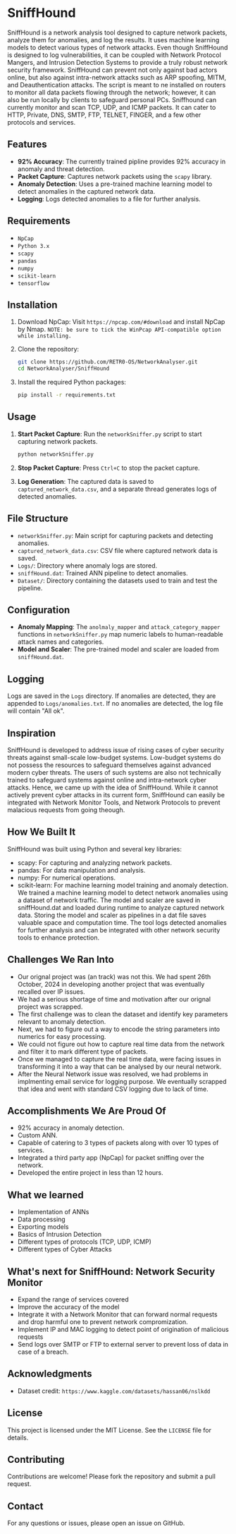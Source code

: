# SniffHound

SniffHound is a network analysis tool designed to capture network packets, analyze them for anomalies, and log the results. It uses machine learning models to detect various types of network attacks.
Even though SniffHound is designed to log vulnerabilities, it can be coupled with Network Protocol Mangers, and Intrusion Detection Systems to provide a truly robust network security framework. SniffHound can prevent not only against bad actors online, but also against intra-network attacks such as ARP spoofing, MITM, and Deauthentication attacks. The script is meant to ne installed on routers to monitor all data packets flowing through the network; however, it can also be run locally by clients to safeguard personal PCs. Sniffhound can currently monitor and scan TCP, UDP, and ICMP packets. It can cater to HTTP, Private, DNS, SMTP, FTP, TELNET, FINGER, and a few other protocols and services.

## Features
- **92% Accuracy**: The currently trained pipline provides 92% accuracy in anomaly and threat detection.
- **Packet Capture**: Captures network packets using the `scapy` library.
- **Anomaly Detection**: Uses a pre-trained machine learning model to detect anomalies in the captured network data.
- **Logging**: Logs detected anomalies to a file for further analysis.

## Requirements

- `NpCap`
- `Python 3.x`
- `scapy`
- `pandas`
- `numpy`
- `scikit-learn`
- `tensorflow`

## Installation

1. Download NpCap:
   Visit ```https://npcap.com/#download``` and install NpCap by Nmap.
   ```NOTE: be sure to tick the WinPcap API-compatible option while installing.``` 

2. Clone the repository:
    ```sh
    git clone https://github.com/RETR0-OS/NetworkAnalyser.git
    cd NetworkAnalyser/SniffHound
    ```

3. Install the required Python packages:
    ```sh
    pip install -r requirements.txt
    ```

## Usage

1. **Start Packet Capture**: Run the `networkSniffer.py` script to start capturing network packets.
    ```sh
    python networkSniffer.py
    ```

2. **Stop Packet Capture**: Press `Ctrl+C` to stop the packet capture.

3. **Log Generation**: The captured data is saved to `captured_network_data.csv`, and a separate thread generates logs of detected anomalies.

## File Structure

- `networkSniffer.py`: Main script for capturing packets and detecting anomalies.
- `captured_network_data.csv`: CSV file where captured network data is saved.
- `Logs/`: Directory where anomaly logs are stored.
- `sniffHound.dat`: Trained ANN pipeline to detect anomalies.
- `Dataset/`: Directory containing the datasets used to train and test the pipeline. 

## Configuration

- **Anomaly Mapping**: The `anolmaly_mapper` and `attack_category_mapper` functions in `networkSniffer.py` map numeric labels to human-readable attack names and categories.
- **Model and Scaler**: The pre-trained model and scaler are loaded from `sniffHound.dat`.

## Logging

Logs are saved in the `Logs` directory. If anomalies are detected, they are appended to `Logs/anomalies.txt`. If no anomalies are detected, the log file will contain "All ok".

## Inspiration
SniffHound is developed to address issue of rising cases of cyber security threats against small-scale low-budget systems. Low-budget systems do not possess the resources to safeguard themselves against advanced modern cyber threats. The users of such systems are also not technically trained to safeguard systems against online and intra-network cyber attacks. Hence, we came up with the idea of SniffHound. While it cannot actively prevent cyber attacks in its current form, SniffHound can easily be integrated with Network Monitor Tools, and Network Protocols to prevent malacious requests from going theough. 

## How We Built It
SniffHound was built using Python and several key libraries:  
- scapy: For capturing and analyzing network packets.
- pandas: For data manipulation and analysis.
- numpy: For numerical operations.
- scikit-learn: For machine learning model training and anomaly detection.
We trained a machine learning model to detect network anomalies using a dataset of network traffic. The model and scaler are saved in sniffHound.dat and loaded during runtime to analyze captured network data. Storing the model and scaler as pipelines in a dat file saves  valuable space and computation time. The tool logs detected anomalies for further analysis and can be integrated with other network security tools to enhance protection.

## Challenges We Ran Into
- Our orignal project was (an track) was not this. We had spent 26th October, 2024 in developing another project that was eventually recalled over IP issues.
- We had a serious shortage of time and motivation after our orignal project was scrapped.
- The first challenge was to clean the dataset and identify key parameters relevant to anomaly detection.
- Next, we had to figure out a way to encode the string parameters into numerics for easy processing. 
- We could not figure out how to capture real time data from the network and filter it to mark different type of packets.
- Once we managed to capture the real time data, were facing issues in transforming it into a way that can be analysed by our neural network.
- After the Neural Network issue was resolved, we had problems in implmenting email service for logging purpose. We eventually scrapped that idea and went with standard CSV logging due to lack of time.

## Accomplishments We Are Proud Of
- 92% accuracy in anomaly detection.
- Custom ANN.
- Capable of catering to 3 types of packets along with over 10 types of services.
- Integrated a third party app (NpCap) for packet sniffing over the network.
- Developed the entire project in less than 12 hours.

## What we learned
- Implementation of ANNs
- Data processing
- Exporting models
- Basics of Intrusion Detection
- Different types of protocols (TCP, UDP, ICMP)
- Different types of Cyber Attacks
  
## What's next for SniffHound: Network Security Monitor
- Expand the range of services covered
- Improve the accuracy of the model
- Integrate it with a Network Monitor that can forward normal requests and drop harmful one to prevent network compromization.
- Implement IP and MAC logging to detect point of origination of malicious requests
- Send logs over SMTP or FTP to external server to prevent loss of data in case of a breach.

## Acknowledgments

- Dataset credit: ```https://www.kaggle.com/datasets/hassan06/nslkdd``` 

## License

This project is licensed under the MIT License. See the `LICENSE` file for details.

## Contributing

Contributions are welcome! Please fork the repository and submit a pull request.

## Contact

For any questions or issues, please open an issue on GitHub.
